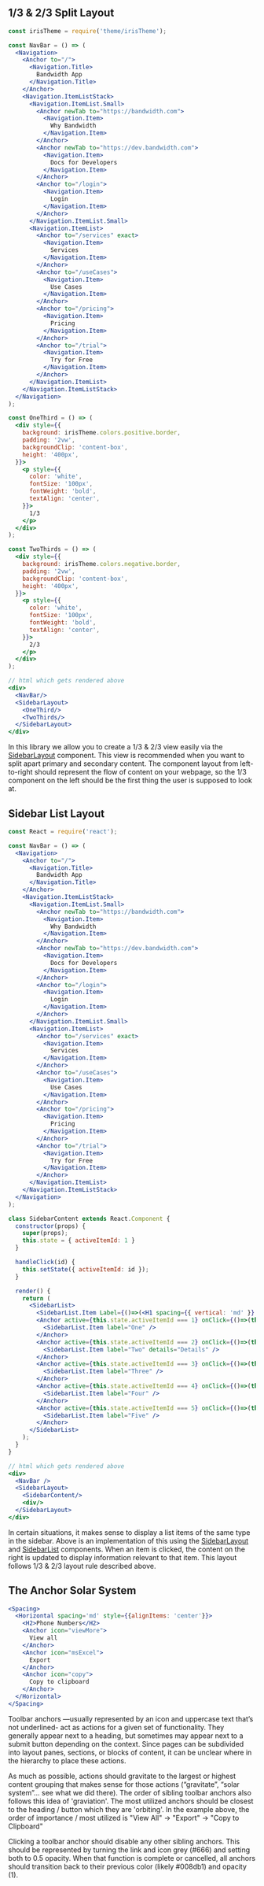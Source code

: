 ## 1/3 & 2/3 Split Layout

```jsx
const irisTheme = require('theme/irisTheme');

const NavBar = () => (
  <Navigation>
    <Anchor to="/">
      <Navigation.Title>
        Bandwidth App
      </Navigation.Title>
    </Anchor>
    <Navigation.ItemListStack>
      <Navigation.ItemList.Small>
        <Anchor newTab to="https://bandwidth.com">
          <Navigation.Item>
            Why Bandwidth
          </Navigation.Item>
        </Anchor>
        <Anchor newTab to="https://dev.bandwidth.com">
          <Navigation.Item>
            Docs for Developers
          </Navigation.Item>
        </Anchor>
        <Anchor to="/login">
          <Navigation.Item>
            Login
          </Navigation.Item>
        </Anchor>
      </Navigation.ItemList.Small>
      <Navigation.ItemList>
        <Anchor to="/services" exact>
          <Navigation.Item>
            Services
          </Navigation.Item>
        </Anchor>
        <Anchor to="/useCases">
          <Navigation.Item>
            Use Cases
          </Navigation.Item>
        </Anchor>
        <Anchor to="/pricing">
          <Navigation.Item>
            Pricing
          </Navigation.Item>
        </Anchor>
        <Anchor to="/trial">
          <Navigation.Item>
            Try for Free
          </Navigation.Item>
        </Anchor>
      </Navigation.ItemList>
    </Navigation.ItemListStack>
  </Navigation>
);

const OneThird = () => (
  <div style={{
    background: irisTheme.colors.positive.border,
    padding: '2vw',
    backgroundClip: 'content-box',
    height: '400px',
  }}>
    <p style={{
      color: 'white',
      fontSize: '100px',
      fontWeight: 'bold',
      textAlign: 'center',
    }}>
      1/3
    </p>
  </div>
);

const TwoThirds = () => (
  <div style={{
    background: irisTheme.colors.negative.border,
    padding: '2vw',
    backgroundClip: 'content-box',
    height: '400px',
  }}>
    <p style={{
      color: 'white',
      fontSize: '100px',
      fontWeight: 'bold',
      textAlign: 'center',
    }}>
      2/3
    </p>
  </div>
);

// html which gets rendered above
<div>
  <NavBar/>
  <SidebarLayout>
    <OneThird/>
    <TwoThirds/>
  </SidebarLayout>
</div>
```
In this library we allow you to create a 1/3 & 2/3 view easily via the [SidebarLayout](/#!/SidebarLayout) component. This view is recommended when you want to split apart primary and secondary content. The component layout from left-to-right should represent the flow of content on your webpage, so the 1/3 component on the left should be the first thing the user is supposed to look at.


## Sidebar List Layout
```jsx
const React = require('react');

const NavBar = () => (
  <Navigation>
    <Anchor to="/">
      <Navigation.Title>
        Bandwidth App
      </Navigation.Title>
    </Anchor>
    <Navigation.ItemListStack>
      <Navigation.ItemList.Small>
        <Anchor newTab to="https://bandwidth.com">
          <Navigation.Item>
            Why Bandwidth
          </Navigation.Item>
        </Anchor>
        <Anchor newTab to="https://dev.bandwidth.com">
          <Navigation.Item>
            Docs for Developers
          </Navigation.Item>
        </Anchor>
        <Anchor to="/login">
          <Navigation.Item>
            Login
          </Navigation.Item>
        </Anchor>
      </Navigation.ItemList.Small>
      <Navigation.ItemList>
        <Anchor to="/services" exact>
          <Navigation.Item>
            Services
          </Navigation.Item>
        </Anchor>
        <Anchor to="/useCases">
          <Navigation.Item>
            Use Cases
          </Navigation.Item>
        </Anchor>
        <Anchor to="/pricing">
          <Navigation.Item>
            Pricing
          </Navigation.Item>
        </Anchor>
        <Anchor to="/trial">
          <Navigation.Item>
            Try for Free
          </Navigation.Item>
        </Anchor>
      </Navigation.ItemList>
    </Navigation.ItemListStack>
  </Navigation>
);

class SidebarContent extends React.Component {
  constructor(props) {
    super(props);
    this.state = { activeItemId: 1 }
  }

  handleClick(id) {
    this.setState({ activeItemId: id });
  }

  render() {
    return ( 
      <SidebarList>
        <SidebarList.Item Label={()=>(<H1 spacing={{ vertical: 'md' }} >Group Title</H1>)} />
        <Anchor active={this.state.activeItemId === 1} onClick={()=>(this.handleClick(1))}>
          <SidebarList.Item label="One" />
        </Anchor>
        <Anchor active={this.state.activeItemId === 2} onClick={()=>(this.handleClick(2))}>
          <SidebarList.Item label="Two" details="Details" />
        </Anchor>
        <Anchor active={this.state.activeItemId === 3} onClick={()=>(this.handleClick(3))}>
          <SidebarList.Item label="Three" />
        </Anchor>
        <Anchor active={this.state.activeItemId === 4} onClick={()=>(this.handleClick(4))}>
          <SidebarList.Item label="Four" />
        </Anchor>
        <Anchor active={this.state.activeItemId === 5} onClick={()=>(this.handleClick(5))}>
          <SidebarList.Item label="Five" />
        </Anchor>
      </SidebarList>
    );
  }
}

// html which gets rendered above
<div>
  <NavBar />
  <SidebarLayout>
    <SidebarContent/>
    <div/>
  </SidebarLayout>
</div>
```
In certain situations, it makes sense to display a list items of the same type in the sidebar. Above is an implementation of this using the [SidebarLayout](/#!/SidebarLayout) and [SidebarList](/#!/SidebarList) components. When an item is clicked, the content on the right is updated to display information relevant to that item. This layout follows 1/3 & 2/3 layout rule described above.

## The Anchor Solar System

```jsx
<Spacing>
  <Horizontal spacing='md' style={{alignItems: 'center'}}>
    <H2>Phone Numbers</H2>
    <Anchor icon="viewMore">
      View all
    </Anchor>
    <Anchor icon="msExcel">
      Export
    </Anchor>
    <Anchor icon="copy">
      Copy to clipboard
    </Anchor>
  </Horizontal>
</Spacing>
```
Toolbar anchors —usually represented by an icon and uppercase text that’s not underlined- act as actions for a given set of functionality. They generally appear next to a heading, but sometimes may appear next to a submit button depending on the context. Since pages can be subdivided into layout panes, sections, or blocks of content, it can be unclear where in the hierarchy to place these actions.

As much as possible, actions should gravitate to the largest or highest content grouping that makes sense for those actions (“gravitate”, “solar system”… see what we did there). The order of sibling toolbar anchors also follows this idea of 'graviation'. The most utilized anchors should be closest to the heading / button which they are 'orbiting'. In the example above, the order of importance / most utilized is "View All" -> "Export" -> "Copy to Clipboard"

Clicking a toolbar anchor should disable any other sibling anchors. This should be represented by turning the link and icon grey (#666) and setting both to 0.5 opacity. When that function is complete or cancelled, all anchors should transition back to their previous color (likely #008db1) and opacity (1).

